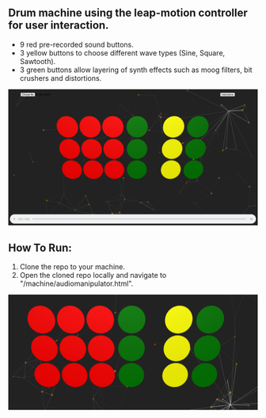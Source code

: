 ## Drum machine using the leap-motion controller for user interaction. 

- 9 red pre-recorded sound buttons.
- 3 yellow buttons to choose different wave types (Sine, Square, Sawtooth).
- 3 green buttons allow layering of synth effects such as moog filters, bit crushers and distortions.

![](images/Screenshot%202021-02-03%20at%2012.03.56.png)

## How To Run:

1. Clone the repo to your machine.
2. Open the cloned repo locally and navigate to "/machine/audiomanipulator.html".

![](images/Screenshot%202021-02-03%20at%2012.04.10.png)
